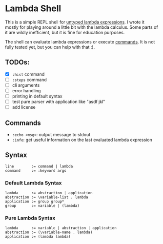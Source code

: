 # Lambda Shell
This is a simple REPL shell for [untyped lambda expressions](https://en.wikipedia.org/wiki/Lambda_calculus).
I wrote it mostly for playing around a little bit with the lambda calculus.
Some parts of it are wildly inefficient, but it is fine for education purposes.

The shell can evaluate lambda expressions or execute [commands](#commands).
It is not fully tested yet, but you can help with that :).

## TODOs:
* [X] `:hist` command
* [ ] `:steps` command
* [ ] cli arguments
* [ ] error handling
* [ ] printing in default syntax
* [ ] test pure parser with application like "asdf jkl"
* [ ] add license

## Commands
* `:echo <msg>`: output message to stdout
* `:info`: get useful information on the last evaluated lambda expression

## Syntax
```
line        := command | lambda
command     := :keyword args
```

### Default Lambda Syntax
```
lambda      := abstraction | application
abstraction := \variable-list . lambda
application := group group*
group       := variable | (lambda)
```

### Pure Lambda Syntax
```
lambda      := variable | abstraction | application
abstraction := (\variable-name . lambda)
application := (lambda lambda)
```

